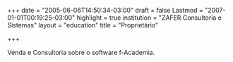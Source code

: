 +++
date = "2005-06-06T14:50:34-03:00"
draft = false
Lastmod = "2007-01-01T00:19:25-03:00"
highlight = true
institution = "ZAFER Consultoria e Sistemas"
layout = "education"
title = "Proprietário"

+++

Venda e Consultoria sobre o software f-Academia.
